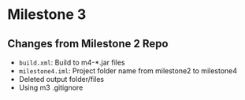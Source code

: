 # Milestone 3

## Changes from Milestone 2 Repo

- `build.xml`: Build to m4-\*.jar files
- `milestone4.iml`: Project folder name from milestone2 to milestone4
- Deleted output folder/files
- Using m3 .gitignore
